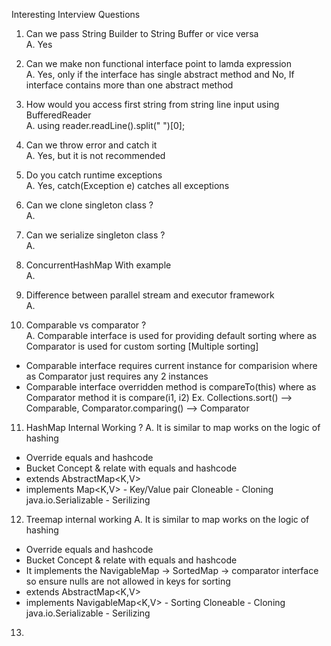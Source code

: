 Interesting Interview Questions

1. Can we pass String Builder to String Buffer or vice versa <br>
A. Yes

2. Can we make non functional interface point to lamda expression <br>
A. Yes, only if the interface has single abstract method and No, If interface contains more than one abstract method

3. How would you access first string from string line input using BufferedReader <br>
A. using reader.readLine().split(" ")[0]; 

4. Can we throw error and catch it <br>
A. Yes, but it is not recommended

5. Do you catch runtime exceptions <br>
A. Yes, catch(Exception e) catches all exceptions

6. Can we clone singleton class ? <br>
A. 

7. Can we serialize singleton class ? <br>
A. 

8. ConcurrentHashMap With example <br>
A. 

9. Difference between parallel stream and executor framework <br>
A.   

10. Comparable vs comparator ? <br>
A. Comparable interface is used for providing default sorting where as Comparator is used for custom sorting [Multiple sorting]
- Comparable interface requires current instance for comparision where as Comparator just requires any 2 instances
- Comparable interface overridden method is compareTo(this) where as Comparator method it is compare(i1, i2)
Ex. Collections.sort() --> Comparable, Comparator.comparing() --> Comparator

11. HashMap Internal Working ?
A. It is similar to map works on the logic of hashing
- Override equals and hashcode
- Bucket Concept & relate with equals and hashcode
- extends AbstractMap<K,V>
- implements Map<K,V> - Key/Value pair
  Cloneable - Cloning
  java.io.Serializable - Serilizing    

12. Treemap internal working
A. It is similar to map works on the logic of hashing
- Override equals and hashcode
- Bucket Concept & relate with equals and hashcode
- It implements the NavigableMap -> SortedMap -> comparator interface so ensure nulls are not allowed in keys for sorting
- extends AbstractMap<K,V>
- implements NavigableMap<K,V> - Sorting
  Cloneable - Cloning
  java.io.Serializable - Serilizing

13. 
